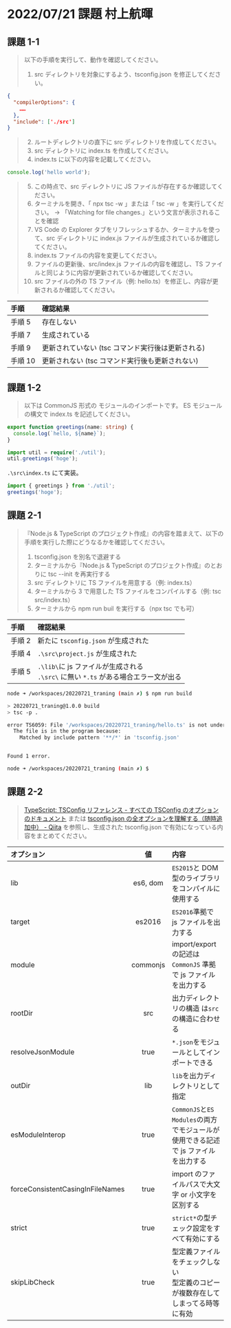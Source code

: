 # 2022/07/21 課題 村上航暉

## 課題 1-1

> 以下の手順を実行して、動作を確認してください。
>
> 1. src ディレクトリを対象にするよう、tsconfig.json を修正してください。

```JSON
{
  "compilerOptions": {
    ……
  },
  "include": ['./src']
}
```

> 2. ルートディレクトリの直下に src ディレクトリを作成してください。
> 3. src ディレクトリに index.ts を作成してください。
> 4. index.ts に以下の内容を記載してください。

```TypeScript
console.log('hello world');
```

> 5. この時点で、src ディレクトリに JS ファイルが存在するか確認してください。
> 6. ターミナルを開き、「 npx tsc -w 」または「 tsc -w 」を実行してください。
>    → 「Watching for file changes.」という文言が表示されることを確認
> 7. VS Code の Explorer タブをリフレッシュするか、ターミナルを使って、src ディレクトリに index.js ファイルが生成されているか確認してください。
> 8. index.ts ファイルの内容を変更してください。
> 9. ファイルの更新後、src/index.js ファイルの内容を確認し、TS ファイルと同じように内容が更新されているか確認してください。
> 10. src ファイルの外の TS ファイル（例: hello.ts）を修正し、内容が更新されるか確認してください。

| 手順    | 確認結果                                          |
| :------ | :------------------------------------------------ |
| 手順 5  | 存在しない                                        |
| 手順 7  | 生成されている                                    |
| 手順 9  | 更新されていない (tsc コマンド実行後は更新される) |
| 手順 10 | 更新されない (tsc コマンド実行後も更新されない)   |

## 課題 1-2

> 以下は CommonJS 形式の モジュールのインポートです。
> ES モジュールの構文で index.ts を記述してください。

```TypeScript:util.ts
export function greetings(name: string) {
  console.log(`hello, ${name}`);
}
```

```TypeScript:index.ts
import util = require('./util');
util.greetings('hoge');
```

`.\src\index.ts` にて実装。

```TypeScript:index.ts
import { greetings } from './util';
greetings('hoge');
```

## 課題 2-1

> 『Node.js & TypeScript のプロジェクト作成』の内容を踏まえて、以下の手順を実行した際にどうなるかを確認してください。
>
> 1. tsconfig.json を別名で退避する
> 2. ターミナルから『Node.js & TypeScript のプロジェクト作成』のとおりに tsc --init を再実行する
> 3. src ディレクトリに TS ファイルを用意する（例: index.ts）
> 4. ターミナルから 3 で用意した TS ファイルをコンパイルする（例: tsc src/index.ts）
> 5. ターミナルから npm run buil を実行する（npx tsc でも可）

| 手順   | 確認結果                                                                              |
| :----- | :------------------------------------------------------------------------------------ |
| 手順 2 | 新たに `tsconfig.json` が生成された                                                   |
| 手順 4 | `.\src\project.js` が生成された                                                       |
| 手順 5 | `.\lib\`に js ファイルが生成される<br>`.\src\` に無い `*.ts` がある場合エラー文が出る |

```sh
node ➜ /workspaces/20220721_traning (main ✗) $ npm run build

> 20220721_traning@1.0.0 build
> tsc -p .

error TS6059: File '/workspaces/20220721_traning/hello.ts' is not under 'rootDir' '/workspaces/20220721_traning/src'. 'rootDir' is expected to contain all source files.
  The file is in the program because:
    Matched by include pattern '**/*' in 'tsconfig.json'


Found 1 error.

node ➜ /workspaces/20220721_traning (main ✗) $
```

## 課題 2-2

> [TypeScript: TSConfig リファレンス - すべての TSConfig のオプションのドキュメント](https://www.typescriptlang.org/tsconfig) または [tsconfig.json の全オプションを理解する（随時追加中） - Qiita](https://qiita.com/ryokkkke/items/390647a7c26933940470) を参照し、生成された tsconfig.json で有効になっている内容をまとめてください。

| オプション                       |    値    | 内容                                                                               |
| :------------------------------- | :------: | :--------------------------------------------------------------------------------- |
| lib                              | es6, dom | `ES2015`と DOM 型のライブラリをコンパイルに使用する                                |
| target                           |  es2016  | `ES2016`準拠で js ファイルを出力する                                               |
| module                           | commonjs | import/export の記述は `CommonJS` 準拠で js ファイルを出力する                     |
| rootDir                          |   src    | 出力ディレクトリの構造 は`src`の構造に合わせる                                     |
| resolveJsonModule                |   true   | `*.json`をモジュールとしてインポートできる                                         |
| outDir                           |   lib    | `lib`を出力ディレクトリとして指定                                                  |
| esModuleInterop                  |   true   | `CommonJS`と`ES Modules`の両方でモジュールが使用できる記述で js ファイルを出力する |
| forceConsistentCasingInFileNames |   true   | import のファイルパスで大文字 or 小文字を区別する                                  |
| strict                           |   true   | `strict*`の型チェック設定をすべて有効にする                                        |
| skipLibCheck                     |   true   | 型定義ファイルをチェックしない<br>型定義のコピーが複数存在してしまってる時等に有効 |
